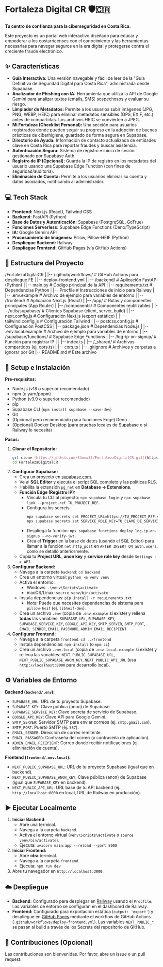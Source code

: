 # Fortaleza Digital CR 🛡️🇨🇷
**Tu centro de confianza para la ciberseguridad en Costa Rica.**

Este proyecto es un portal web interactivo diseñado para educar y empoderar a los costarricenses con el conocimiento y las herramientas necesarias para navegar seguros en la era digital y protegerse contra el creciente fraude electrónico.

## ✨ Características
* **Guía Interactiva:** Una versión navegable y fácil de leer de la "Guía Definitiva de Seguridad Digital para Costa Rica", administrada desde Supabase.
* **Analizador de Phishing con IA:** Herramienta que utiliza la API de Google Gemini para analizar textos (emails, SMS) sospechosos y evaluar su riesgo.
* **Limpiador de Metadatos:** Permite a los usuarios subir imágenes (JPG, PNG, WEBP, HEIC) para eliminar metadatos sensibles (GPS, EXIF, etc.) antes de compartirlas. Los archivos HEIC se convierten a JPEG.
* **Mi Fortaleza (Checklist Personal):** Una sección para usuarios registrados donde pueden seguir su progreso en la adopción de buenas prácticas de ciberhigiene, guardado de forma segura en Supabase.
* **Directorio de Ayuda:** Información de contacto actualizada de entidades clave en Costa Rica para reportar fraudes y buscar asistencia.
* **Autenticación Segura:** Sistema de registro e inicio de sesión gestionado por Supabase Auth.
* **Registro de IP (Opcional):** Guarda la IP de registro en los metadatos del usuario usando una Supabase Edge Function (con fines de seguridad/auditoría).
* **Eliminación de Cuenta:** Permite a los usuarios eliminar su cuenta y datos asociados, notificando al administrador.

## 💻 Tech Stack
* **Frontend:** Next.js (React), Tailwind CSS
* **Backend:** FastAPI (Python)
* **Base de Datos y Autenticación:** Supabase (PostgreSQL, GoTrue)
* **Funciones Serverless:** Supabase Edge Functions (Deno/TypeScript)
* **IA:** Google Gemini API
* **Procesamiento de Imágenes:** Pillow, Pillow-HEIF (Python)
* **Despliegue Backend:** Railway
* **Despliegue Frontend:** GitHub Pages (vía GitHub Actions)

## 📁 Estructura del Proyecto

/FortalezaDigitalCR | |-- /.github/workflows/ # GitHub Actions para despliegue FE | |-- deploy-frontend.yml | |-- /backend/ # Aplicación FastAPI (Python) | |-- main.py # Código principal de la API | |-- requirements.txt # Dependencias Python | |-- Procfile # Instrucciones de inicio para Railway | |-- .env.example # Archivo de ejemplo para variables de entorno | |-- /frontend/ # Aplicación Next.js (React) | |-- /app/ # Rutas y componentes principales (App Router) | |-- /components/ # Componentes reutilizables | |-- /utils/supabase/ # Clientes Supabase (client, server, build) | |-- next.config.js # Configuración Next.js (export estático) | |-- tailwind.config.js # Configuración Tailwind | |-- postcss.config.js # Configuración PostCSS | |-- package.json # Dependencias Node.js | |-- .env.local.example # Archivo de ejemplo para variables de entorno | |-- /supabase/functions/ # Supabase Edge Functions | |-- /log-ip-on-signup/ # Función para registrar IP | | |-- index.ts | |-- /_shared/ # Archivos compartidos (ej. cors.ts) | |-- cors.ts | |-- .gitignore # Archivos y carpetas a ignorar por Git |-- README.md # Este archivo

## 🚀 Setup e Instalación
**Pre-requisitos:**
* Node.js (v18 o superior recomendado)
* npm (o yarn/pnpm)
* Python (v3.9 o superior recomendado)
* pip
* Supabase CLI (`npm install supabase --save-dev`)
* Git
* (Opcional pero recomendado para funciones Edge) Deno
* (Opcional) Docker Desktop (para pruebas locales de Supabase o si Railway lo necesita)

**Pasos:**
1.  **Clonar el Repositorio:**
    ```bash
    git clone [https://github.com/S4mma3l/FortalezaDigitalCR.git](https://github.com/S4mma3l/FortalezaDigitalCR.git)
    cd FortalezaDigitalCR
    ```
2.  **Configurar Supabase:**
    * Crea un proyecto en [supabase.com](https://supabase.com).
    * Ve al **SQL Editor** y ejecuta el script SQL completo y las políticas RLS.
    * Habilita la extensión `pg_net` en **Database -> Extensions**.
    * **Función Edge (Registro IP):**
        * Vincula tu CLI al proyecto: `npx supabase login` y `npx supabase link --project-ref TU_PROJECT_REF`.
        * Configura los secrets:
            ```bash
            npx supabase secrets set PROJECT_URL=https://TU_PROJECT_REF.supabase.co
            npx supabase secrets set SERVICE_ROLE_KEY=TU_CLAVE_DE_SERVICIO
            ```
        * Despliega la función: `npx supabase functions deploy log-ip-on-signup --no-verify-jwt`.
        * Crea el **Trigger** en la base de datos (usando el SQL Editor) para llamar a la función `net.http_post` en `AFTER INSERT ON auth.users`, como se detalló anteriormente.
    * Copia tu **Project URL**, **anon key** y **service role key** desde `Settings -> API`.
3.  **Configurar Backend:**
    * Navega a la carpeta `backend`: `cd backend`
    * Crea un entorno virtual: `python -m venv venv`
    * Activa el entorno:
        * Windows: `.\venv\Scripts\activate`
        * macOS/Linux: `source venv/bin/activate`
    * Instala dependencias: `pip install -r requirements.txt`
        * *Nota:* Puede que necesites dependencias de sistema para `pillow-heif` (ej. `libheif-dev`).
    * Crea un archivo `.env` (copia de `.env.example` si existe) y rellena **todas** las variables: `SUPABASE_URL`, `SUPABASE_KEY`, `SUPABASE_SERVICE_KEY`, `GOOGLE_API_KEY`, `SMTP_SERVER`, `SMTP_PORT`, `EMAIL_SENDER`, `EMAIL_PASSWORD`, `ADMIN_EMAIL_RECIPIENT`.
4.  **Configurar Frontend:**
    * Navega a la carpeta `frontend`: `cd ../frontend`
    * Instala dependencias: `npm install` (o `npm ci`)
    * Crea un archivo `.env.local` (copia de `.env.local.example` si existe) y rellena las variables: `NEXT_PUBLIC_SUPABASE_URL`, `NEXT_PUBLIC_SUPABASE_ANON_KEY`, `NEXT_PUBLIC_API_URL` (usa `http://localhost:8000` para desarrollo local).

## ⚙️ Variables de Entorno
**Backend (`backend/.env`):**
* `SUPABASE_URL`: URL de tu proyecto Supabase.
* `SUPABASE_KEY`: Clave pública (anon) de Supabase.
* `SUPABASE_SERVICE_KEY`: Clave secreta de servicio de Supabase.
* `GOOGLE_API_KEY`: Clave API para Google Gemini.
* `SMTP_SERVER`: Servidor SMTP para enviar correos (ej. `smtp.gmail.com`).
* `SMTP_PORT`: Puerto SMTP (ej. `587`).
* `EMAIL_SENDER`: Dirección de correo remitente.
* `EMAIL_PASSWORD`: Contraseña del correo (o contraseña de aplicación).
* `ADMIN_EMAIL_RECIPIENT`: Correo donde recibir notificaciones (ej. eliminación de cuenta).

**Frontend (`frontend/.env.local`):**
* `NEXT_PUBLIC_SUPABASE_URL`: URL de tu proyecto Supabase (igual que en backend).
* `NEXT_PUBLIC_SUPABASE_ANON_KEY`: Clave pública (anon) de Supabase (igual que `SUPABASE_KEY` en backend).
* `NEXT_PUBLIC_API_URL`: URL base de tu API backend (ej. `http://localhost:8000` en local, URL de Railway en producción).

## ▶️ Ejecutar Localmente
1.  **Iniciar Backend:**
    * Abre una terminal.
    * Navega a la carpeta `backend`.
    * Activa el entorno virtual (`venv\Scripts\activate` o `source venv/bin/activate`).
    * Ejecuta: `uvicorn main:app --reload --port 8000`
2.  **Iniciar Frontend:**
    * Abre **otra** terminal.
    * Navega a la carpeta `frontend`.
    * Ejecuta: `npm run dev`
3.  Abre tu navegador en `http://localhost:3000`.

## ☁️ Despliegue
* **Backend:** Configurado para desplegar en [Railway](https://railway.app/) usando el `Procfile`. Las variables de entorno se configuran en el dashboard de Railway.
* **Frontend:** Configurado para exportación estática (`output: 'export'`) y despliegue en [GitHub Pages](https://pages.github.com/) mediante el workflow de GitHub Actions (`.github/workflows/deploy-frontend.yml`). Las variables `NEXT_PUBLIC_*` se pasan al build a través de los Secrets del repositorio de GitHub.

## 🤝 Contribuciones (Opcional)
Las contribuciones son bienvenidas. Por favor, abre un issue o un pull request.